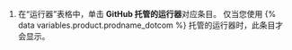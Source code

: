 1. 在“运行器”表格中，单击 **GitHub 托管的运行器**对应条目。 仅当您使用 {% data variables.product.prodname_dotcom %} 托管的运行器时，此条目才会显示。
